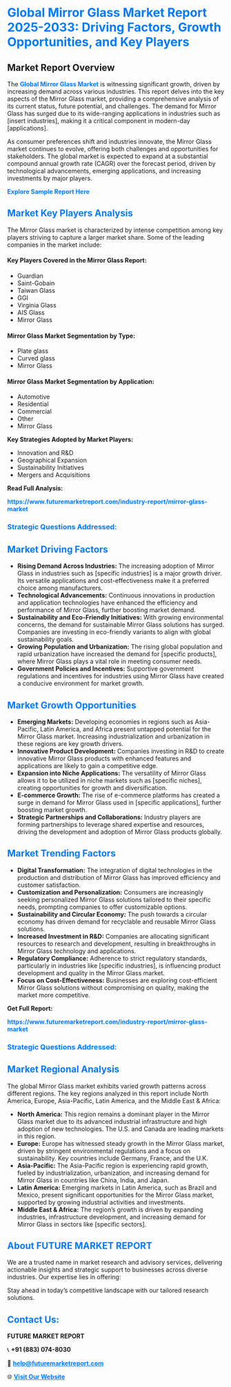 <h1 style="color: #007BFF;">Global Mirror Glass Market Report 2025-2033: Driving Factors, Growth Opportunities, and Key Players</h1>

<section id="overview">
<h2>Market Report Overview</h2>
<p>The <a href="https://www.futuremarketreport.com/industry-report/mirror-glass-market" style="color: #007BFF; text-decoration: none;"><strong>Global Mirror Glass Market</strong></a> is witnessing significant growth, driven by increasing demand across various industries. This report delves into the key aspects of the Mirror Glass market, providing a comprehensive analysis of its current status, future potential, and challenges. The demand for Mirror Glass has surged due to its wide-ranging applications in industries such as [insert industries], making it a critical component in modern-day [applications].</p>
<p>As consumer preferences shift and industries innovate, the Mirror Glass market continues to evolve, offering both challenges and opportunities for stakeholders. The global market is expected to expand at a substantial compound annual growth rate (CAGR) over the forecast period, driven by technological advancements, emerging applications, and increasing investments by major players.</p>
</section>

<section id="overview">
<p><a href="https://www.futuremarketreport.com/request-sample/reportId=107287" style="color: #007BFF; text-decoration: none;"><strong>Explore Sample Report Here</strong></a></p>
</section>

<section id="key-players">
<h2 style="color: #007BFF;">Market Key Players Analysis</h2>
<p>The Mirror Glass market is characterized by intense competition among key players striving to capture a larger market share. Some of the leading companies in the market include:</p>
<h4>Key Players Covered in the Mirror Glass Report:</h4>
<ul><li>Guardian</li><li>Saint-Gobain</li><li>Taiwan Glass</li><li>GGI</li><li>Virginia Glass</li><li>AIS Glass</li><li>Mirror Glass</li></ul>
<h4>Mirror Glass Market Segmentation by Type:</h4>
<ul><li>Plate glass</li><li>Curved glass</li><li>Mirror Glass</li></ul>

<h4>Mirror Glass Market Segmentation by Application:</h4>
<ul><li>Automotive</li><li>Residential</li><li>Commercial</li><li>Other</li><li>Mirror Glass</li></ul>
<p><strong>Key Strategies Adopted by Market Players:</strong></p>
<ul>
<li>Innovation and R&D</li>
<li>Geographical Expansion</li>
<li>Sustainability Initiatives</li>
<li>Mergers and Acquisitions</li>
</ul>
</section>

<section>
<p><strong>Read Full Analysis: </strong></p><a href="https://www.futuremarketreport.com/industry-report/mirror-glass-market" style="color: #007BFF; text-decoration: none;"><strong>https://www.futuremarketreport.com/industry-report/mirror-glass-market</strong></a>
<h3 style="color: #007BFF;">Strategic Questions Addressed:</h3>
</section>

<section id="driving-factors">
<h2 style="color: #007BFF;">Market Driving Factors</h2>
<ul>
<li><strong>Rising Demand Across Industries:</strong> The increasing adoption of Mirror Glass in industries such as [specific industries] is a major growth driver. Its versatile applications and cost-effectiveness make it a preferred choice among manufacturers.</li>
<li><strong>Technological Advancements:</strong> Continuous innovations in production and application technologies have enhanced the efficiency and performance of Mirror Glass, further boosting market demand.</li>
<li><strong>Sustainability and Eco-Friendly Initiatives:</strong> With growing environmental concerns, the demand for sustainable Mirror Glass solutions has surged. Companies are investing in eco-friendly variants to align with global sustainability goals.</li>
<li><strong>Growing Population and Urbanization:</strong> The rising global population and rapid urbanization have increased the demand for [specific products], where Mirror Glass plays a vital role in meeting consumer needs.</li>
<li><strong>Government Policies and Incentives:</strong> Supportive government regulations and incentives for industries using Mirror Glass have created a conducive environment for market growth.</li>
</ul>
</section>

<section id="growth-opportunities">
<h2 style="color: #007BFF;">Market Growth Opportunities</h2>
<ul>
<li><strong>Emerging Markets:</strong> Developing economies in regions such as Asia-Pacific, Latin America, and Africa present untapped potential for the Mirror Glass market. Increasing industrialization and urbanization in these regions are key growth drivers.</li>
<li><strong>Innovative Product Development:</strong> Companies investing in R&D to create innovative Mirror Glass products with enhanced features and applications are likely to gain a competitive edge.</li>
<li><strong>Expansion into Niche Applications:</strong> The versatility of Mirror Glass allows it to be utilized in niche markets such as [specific niches], creating opportunities for growth and diversification.</li>
<li><strong>E-commerce Growth:</strong> The rise of e-commerce platforms has created a surge in demand for Mirror Glass used in [specific applications], further boosting market growth.</li>
<li><strong>Strategic Partnerships and Collaborations:</strong> Industry players are forming partnerships to leverage shared expertise and resources, driving the development and adoption of Mirror Glass products globally.</li>
</ul>
</section>

<section id="trending-factors">
<h2 style="color: #007BFF;">Market Trending Factors</h2>
<ul>
<li><strong>Digital Transformation:</strong> The integration of digital technologies in the production and distribution of Mirror Glass has improved efficiency and customer satisfaction.</li>
<li><strong>Customization and Personalization:</strong> Consumers are increasingly seeking personalized Mirror Glass solutions tailored to their specific needs, prompting companies to offer customizable options.</li>
<li><strong>Sustainability and Circular Economy:</strong> The push towards a circular economy has driven demand for recyclable and reusable Mirror Glass solutions.</li>
<li><strong>Increased Investment in R&D:</strong> Companies are allocating significant resources to research and development, resulting in breakthroughs in Mirror Glass technology and applications.</li>
<li><strong>Regulatory Compliance:</strong> Adherence to strict regulatory standards, particularly in industries like [specific industries], is influencing product development and quality in the Mirror Glass market.</li>
<li><strong>Focus on Cost-Effectiveness:</strong> Businesses are exploring cost-efficient Mirror Glass solutions without compromising on quality, making the market more competitive.</li>
</ul>
</section>

<section>
<p><strong>Get Full Report: </strong></p><a href="https://www.futuremarketreport.com/industry-report/mirror-glass-market" style="color: #007BFF; text-decoration: none;"><strong>https://www.futuremarketreport.com/industry-report/mirror-glass-market</strong></a>
<h3 style="color: #007BFF;">Strategic Questions Addressed:</h3>
</section>


<section id="regional-analysis">
<h2 style="color: #007BFF;">Market Regional Analysis</h2>
<p>The global Mirror Glass market exhibits varied growth patterns across different regions. The key regions analyzed in this report include North America, Europe, Asia-Pacific, Latin America, and the Middle East & Africa:</p>
<ul>
<li><strong>North America:</strong> This region remains a dominant player in the Mirror Glass market due to its advanced industrial infrastructure and high adoption of new technologies. The U.S. and Canada are leading markets in this region.</li>
<li><strong>Europe:</strong> Europe has witnessed steady growth in the Mirror Glass market, driven by stringent environmental regulations and a focus on sustainability. Key countries include Germany, France, and the U.K.</li>
<li><strong>Asia-Pacific:</strong> The Asia-Pacific region is experiencing rapid growth, fueled by industrialization, urbanization, and increasing demand for Mirror Glass in countries like China, India, and Japan.</li>
<li><strong>Latin America:</strong> Emerging markets in Latin America, such as Brazil and Mexico, present significant opportunities for the Mirror Glass market, supported by growing industrial activities and investments.</li>
<li><strong>Middle East & Africa:</strong> The region’s growth is driven by expanding industries, infrastructure development, and increasing demand for Mirror Glass in sectors like [specific sectors].</li>
</ul>
</section>

<footer>
<h2 style="color: #007BFF;">About FUTURE MARKET REPORT</h2>
<p>We are a trusted name in market research and advisory services, delivering actionable insights and strategic support to businesses across diverse industries. Our expertise lies in offering:</p>

<p>Stay ahead in today’s competitive landscape with our tailored research solutions.</p>

<h2 style="color: #007BFF;">Contact Us:</h2>
<p><strong>FUTURE MARKET REPORT</strong></p>
<p>📞 <strong>+91 (883) 074-8030</strong></p>
<p>📧 <strong><a href="mailto:help@futuremarketreport.com" style="color: #007BFF;">help@futuremarketreport.com</a></strong></p>
<p>🌐 <strong><a href="https://www.futuremarketreport.com/" style="color: #007BFF;">Visit Our Website</a></strong></p>
</footer>